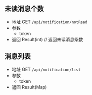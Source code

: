 ## 未读消息个数

- 地址 GET `/api/notification/notRead`
- 参数
  - token
- 返回 Result(int) // 返回未读消息条数

## 消息列表

- 地址 GET `/api/notification/list`
- 参数
  - token
- 返回 Result(Map)
